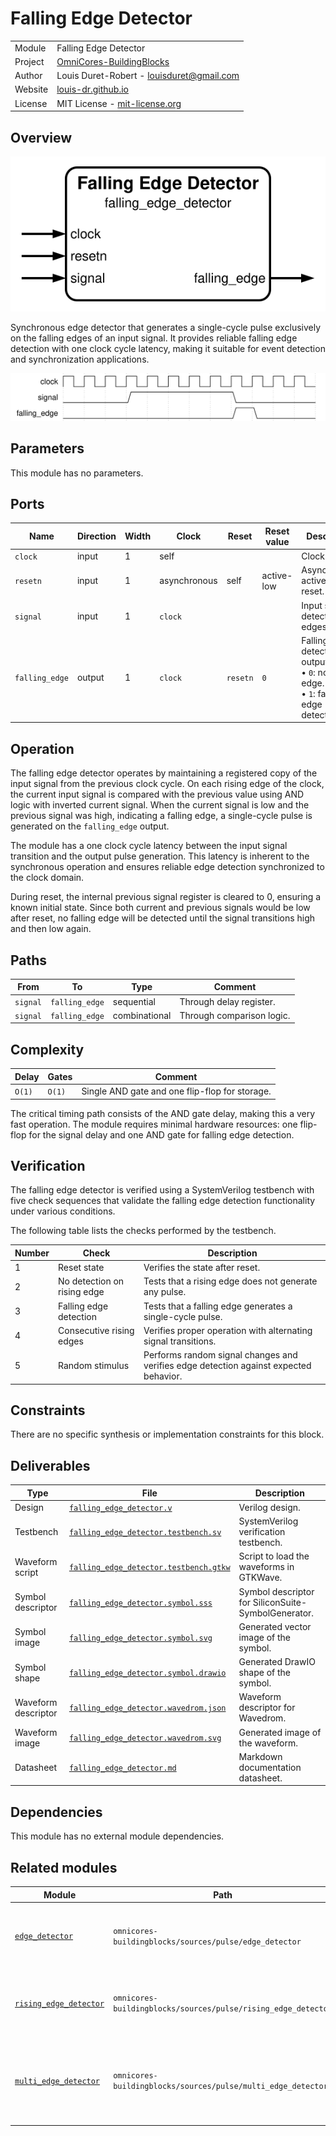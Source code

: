 # Falling Edge Detector

|         |                                                                                  |
| ------- | -------------------------------------------------------------------------------- |
| Module  | Falling Edge Detector                                                            |
| Project | [OmniCores-BuildingBlocks](https://github.com/Louis-DR/OmniCores-BuildingBlocks) |
| Author  | Louis Duret-Robert - [louisduret@gmail.com](mailto:louisduret@gmail.com)         |
| Website | [louis-dr.github.io](https://louis-dr.github.io)                                 |
| License | MIT License - [mit-license.org](https://mit-license.org)                         |

## Overview

![falling_edge_detector](falling_edge_detector.symbol.svg)

Synchronous edge detector that generates a single-cycle pulse exclusively on the falling edges of an input signal. It provides reliable falling edge detection with one clock cycle latency, making it suitable for event detection and synchronization applications.

![falling_edge_detector](falling_edge_detector.wavedrom.svg)

## Parameters

This module has no parameters.

## Ports

| Name           | Direction | Width | Clock        | Reset    | Reset value | Description                                                                                  |
| -------------- | --------- | ----- | ------------ | -------- | ----------- | -------------------------------------------------------------------------------------------- |
| `clock`        | input     | 1     | self         |          |             | Clock signal.                                                                                |
| `resetn`       | input     | 1     | asynchronous | self     | active-low  | Asynchronous active-low reset.                                                               |
| `signal`       | input     | 1     | `clock`      |          |             | Input signal to detect falling edges on.                                                     |
| `falling_edge` | output    | 1     | `clock`      | `resetn` | `0`         | Falling edge detection output.<br/>• `0`: no falling edge.<br/>• `1`: falling edge detected. |

## Operation

The falling edge detector operates by maintaining a registered copy of the input signal from the previous clock cycle. On each rising edge of the clock, the current input signal is compared with the previous value using AND logic with inverted current signal. When the current signal is low and the previous signal was high, indicating a falling edge, a single-cycle pulse is generated on the `falling_edge` output.

The module has a one clock cycle latency between the input signal transition and the output pulse generation. This latency is inherent to the synchronous operation and ensures reliable edge detection synchronized to the clock domain.

During reset, the internal previous signal register is cleared to 0, ensuring a known initial state. Since both current and previous signals would be low after reset, no falling edge will be detected until the signal transitions high and then low again.

## Paths

| From     | To             | Type          | Comment                   |
| -------- | -------------- | ------------- | ------------------------- |
| `signal` | `falling_edge` | sequential    | Through delay register.   |
| `signal` | `falling_edge` | combinational | Through comparison logic. |

## Complexity

| Delay  | Gates  | Comment                                        |
| ------ | ------ | ---------------------------------------------- |
| `O(1)` | `O(1)` | Single AND gate and one flip-flop for storage. |

The critical timing path consists of the AND gate delay, making this a very fast operation. The module requires minimal hardware resources: one flip-flop for the signal delay and one AND gate for falling edge detection.

## Verification

The falling edge detector is verified using a SystemVerilog testbench with five check sequences that validate the falling edge detection functionality under various conditions.

The following table lists the checks performed by the testbench.

| Number | Check                       | Description                                                                           |
| ------ | --------------------------- | ------------------------------------------------------------------------------------- |
| 1      | Reset state                 | Verifies the state after reset.                                                       |
| 2      | No detection on rising edge | Tests that a rising edge does not generate any pulse.                                 |
| 3      | Falling edge detection      | Tests that a falling edge generates a single-cycle pulse.                             |
| 4      | Consecutive rising edges    | Verifies proper operation with alternating signal transitions.                        |
| 5      | Random stimulus             | Performs random signal changes and verifies edge detection against expected behavior. |

## Constraints

There are no specific synthesis or implementation constraints for this block.

## Deliverables

| Type                | File                                                                           | Description                                         |
| ------------------- | ------------------------------------------------------------------------------ | --------------------------------------------------- |
| Design              | [`falling_edge_detector.v`](falling_edge_detector.v)                           | Verilog design.                                     |
| Testbench           | [`falling_edge_detector.testbench.sv`](falling_edge_detector.testbench.sv)     | SystemVerilog verification testbench.               |
| Waveform script     | [`falling_edge_detector.testbench.gtkw`](falling_edge_detector.testbench.gtkw) | Script to load the waveforms in GTKWave.            |
| Symbol descriptor   | [`falling_edge_detector.symbol.sss`](falling_edge_detector.symbol.sss)         | Symbol descriptor for SiliconSuite-SymbolGenerator. |
| Symbol image        | [`falling_edge_detector.symbol.svg`](falling_edge_detector.symbol.svg)         | Generated vector image of the symbol.               |
| Symbol shape        | [`falling_edge_detector.symbol.drawio`](falling_edge_detector.symbol.drawio)   | Generated DrawIO shape of the symbol.               |
| Waveform descriptor | [`falling_edge_detector.wavedrom.json`](falling_edge_detector.wavedrom.json)   | Waveform descriptor for Wavedrom.                   |
| Waveform image      | [`falling_edge_detector.wavedrom.svg`](falling_edge_detector.wavedrom.svg)     | Generated image of the waveform.                    |
| Datasheet           | [`falling_edge_detector.md`](falling_edge_detector.md)                         | Markdown documentation datasheet.                   |

## Dependencies

This module has no external module dependencies.

## Related modules

| Module                                                                    | Path                                                          | Comment                                                          |
| ------------------------------------------------------------------------- | ------------------------------------------------------------- | ---------------------------------------------------------------- |
| [`edge_detector`](../edge_detector/edge_detector.md)                      | `omnicores-buildingblocks/sources/pulse/edge_detector`        | Edge detector for both rising and falling edges.                 |
| [`rising_edge_detector`](../rising_edge_detector/rising_edge_detector.md) | `omnicores-buildingblocks/sources/pulse/rising_edge_detector` | Edge detector variant for rising edges only.                     |
| [`multi_edge_detector`](../multi_edge_detector/multi_edge_detector.md)    | `omnicores-buildingblocks/sources/pulse/multi_edge_detector`  | Edge detector with separate output for rising and falling edges. |
